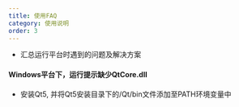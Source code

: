 ```yaml
---
title: 使用FAQ
category: 使用说明
order: 3
---
```


+ 汇总运行平台时遇到的问题及解决方案

#### Windows平台下，运行提示缺少QtCore.dll
+ 安装Qt5, 并将Qt5安装目录下的/Qt/bin文件添加至PATH环境变量中